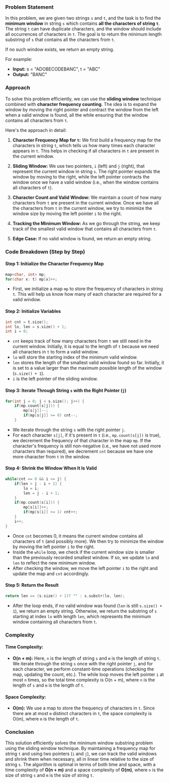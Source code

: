 ### Problem Statement

In this problem, we are given two strings `s` and `t`, and the task is to find the **minimum window** in string `s` which contains **all the characters of string `t`**. The string `t` can have duplicate characters, and the window should include all occurrences of characters in `t`. The goal is to return the minimum length substring of `s` that contains all the characters from `t`.

If no such window exists, we return an empty string.

For example:
- **Input:** s = "ADOBECODEBANC", t = "ABC"
- **Output:** "BANC"

### Approach

To solve this problem efficiently, we can use the **sliding window** technique combined with **character frequency counting**. The idea is to expand the window by moving the right pointer and contract the window from the left when a valid window is found, all the while ensuring that the window contains all characters from `t`.

Here's the approach in detail:
1. **Character Frequency Map for `t`:** We first build a frequency map for the characters in string `t`, which tells us how many times each character appears in `t`. This helps in checking if all characters in `t` are present in the current window.
  
2. **Sliding Window:** We use two pointers, `i` (left) and `j` (right), that represent the current window in string `s`. The right pointer expands the window by moving to the right, while the left pointer contracts the window once we have a valid window (i.e., when the window contains all characters of `t`).

3. **Character Count and Valid Window:** We maintain a count of how many characters from `t` are present in the current window. Once we have all the characters from `t` in the current window, we try to minimize the window size by moving the left pointer `i` to the right.

4. **Tracking the Minimum Window:** As we go through the string, we keep track of the smallest valid window that contains all characters from `t`.

5. **Edge Case:** If no valid window is found, we return an empty string.

### Code Breakdown (Step by Step)

#### Step 1: Initialize the Character Frequency Map
```cpp
map<char, int> mp;
for(char x: t) mp[x]++;
```
- First, we initialize a map `mp` to store the frequency of characters in string `t`. This will help us know how many of each character are required for a valid window.

#### Step 2: Initialize Variables
```cpp
int cnt = t.size();
int lo, len = s.size() + 1;
int i = 0;
```
- `cnt` keeps track of how many characters from `t` we still need in the current window. Initially, it is equal to the length of `t` because we need all characters in `t` to form a valid window.
- `lo` will store the starting index of the minimum valid window.
- `len` stores the length of the smallest valid window found so far. Initially, it is set to a value larger than the maximum possible length of the window (`s.size() + 1`).
- `i` is the left pointer of the sliding window.

#### Step 3: Iterate Through String `s` with the Right Pointer (`j`)
```cpp
for(int j = 0; j < s.size(); j++) {
    if(mp.count(s[j])) {
        mp[s[j]]--;
        if(mp[s[j]] >= 0) cnt--;
    }
```
- We iterate through the string `s` with the right pointer `j`.
- For each character `s[j]`, if it's present in `t` (i.e., `mp.count(s[j])` is true), we decrement the frequency of that character in the map `mp`. If the character's frequency is still non-negative (i.e., we have not used more characters than required), we decrement `cnt` because we have one more character from `t` in the window.

#### Step 4: Shrink the Window When It Is Valid
```cpp
while(cnt == 0 && i <= j) {
    if(len > j - i + 1) {
        lo = i;
        len = j - i + 1;
    }
    if(mp.count(s[i])) {
        mp[s[i]]++;
        if(mp[s[i]] >= 1) cnt++;
    }
    i++;                
}
```
- Once `cnt` becomes 0, it means the current window contains all characters of `t` (and possibly more). We then try to minimize the window by moving the left pointer `i` to the right.
- Inside the `while` loop, we check if the current window size is smaller than the previously recorded smallest window. If so, we update `lo` and `len` to reflect the new minimum window.
- After checking the window, we move the left pointer `i` to the right and update the map and `cnt` accordingly.

#### Step 5: Return the Result
```cpp
return len == (s.size() + 1)? "" : s.substr(lo, len);
```
- After the loop ends, if no valid window was found (`len` is still `s.size() + 1`), we return an empty string. Otherwise, we return the substring of `s` starting at index `lo` with length `len`, which represents the minimum window containing all characters from `t`.

### Complexity

#### Time Complexity:
- **O(n + m):** Here, `n` is the length of string `s` and `m` is the length of string `t`. We iterate through the string `s` once with the right pointer `j`, and for each character, we perform constant-time operations (checking the map, updating the count, etc.). The while loop moves the left pointer `i` at most `n` times, so the total time complexity is O(n + m), where `n` is the length of `s` and `m` is the length of `t`.

#### Space Complexity:
- **O(m):** We use a map to store the frequency of characters in `t`. Since there are at most `m` distinct characters in `t`, the space complexity is O(m), where `m` is the length of `t`.

### Conclusion

This solution efficiently solves the minimum window substring problem using the sliding window technique. By maintaining a frequency map for string `t` and using two pointers (`i` and `j`), we can track the valid windows and shrink them when necessary, all in linear time relative to the size of string `s`. The algorithm is optimal in terms of both time and space, with a time complexity of **O(n + m)** and a space complexity of **O(m)**, where `n` is the size of string `s` and `m` is the size of string `t`.